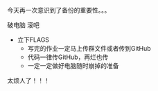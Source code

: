 今天再一次意识到了备份的重要性。。。

破电脑 滚吧

* 立下FLAGS
  * 写完的作业一定马上传群文件或者传到GitHub
  * 代码一律传GitHub，再烂也传
  * 一定一定做好电脑随时崩掉的准备

太烦人了！！！